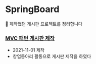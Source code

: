 # SpringBoard
📌 제작했던 게시판 프로젝트를 정리합니다

### [MVC 패턴 게시판 제작](https://github.com/Jupiter-J/DoorLock.git) 
* 2021-11-01 제작
* 창업동아리 활동으로 게시판 제작을 하였다 
